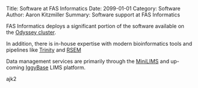 Title: Software at FAS Informatics
Date: 2099-01-01
Category: Software
Author: Aaron Kitzmiller
Summary: Software support at FAS Informatics

FAS Informatics deploys a significant portion of the software available on the 
[Odyssey cluster](http://portal.rc.fas.harvard.edu/apps/modules/).

In addition, there is in-house expertise with modern bioinformatics tools 
and pipelines like [Trinity](tag/trinity.html) and [RSEM](tag/rsem.html)

Data management services are primarily through the [MiniLIMS](/tag/minilims.html) and up-coming [IggyBase](https://github.com/harvardinformatics/iggybase) LIMS platform.

ajk2
